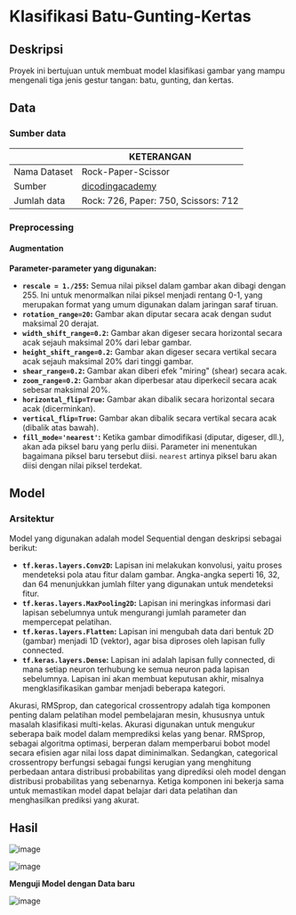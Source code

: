 


# Klasifikasi Batu-Gunting-Kertas

## Deskripsi
Proyek ini bertujuan untuk membuat model klasifikasi gambar yang mampu mengenali tiga jenis gestur tangan: batu, gunting, dan kertas.

## Data
### Sumber data

|   |  KETERANGAN |
|--|--|
|  Nama Dataset |  Rock-Paper-Scissor   |
|  Sumber  |  [dicodingacademy]([https://github.com/dicodingacademy/assets/releases/](https://github.com/dicodingacademy/assets/releases/tag/release))   |
|  Jumlah data |  Rock: 726, Paper: 750, Scissors: 712  |


### Preprocessing

####  Augmentation

**Parameter-parameter yang digunakan:**
-   **`rescale = 1./255`:** Semua nilai piksel dalam gambar akan dibagi dengan 255. Ini untuk menormalkan nilai piksel menjadi rentang 0-1, yang merupakan format yang umum digunakan dalam jaringan saraf tiruan.
-   **`rotation_range=20`:** Gambar akan diputar secara acak dengan sudut maksimal 20 derajat.
-   **`width_shift_range=0.2`:** Gambar akan digeser secara horizontal secara acak sejauh maksimal 20% dari lebar gambar.
-   **`height_shift_range=0.2`:** Gambar akan digeser secara vertikal secara acak sejauh maksimal 20% dari tinggi gambar.
-   **`shear_range=0.2`:** Gambar akan diberi efek "miring" (shear) secara acak.
-   **`zoom_range=0.2`:** Gambar akan diperbesar atau diperkecil secara acak sebesar maksimal 20%.
-   **`horizontal_flip=True`:** Gambar akan dibalik secara horizontal secara acak (dicerminkan).
-   **`vertical_flip=True`:** Gambar akan dibalik secara vertikal secara acak (dibalik atas bawah).
-   **`fill_mode='nearest'`:** Ketika gambar dimodifikasi (diputar, digeser, dll.), akan ada piksel baru yang perlu diisi. Parameter ini menentukan bagaimana piksel baru tersebut diisi. `nearest` artinya piksel baru akan diisi dengan nilai piksel terdekat.




## Model
### Arsitektur

Model yang digunakan adalah model Sequential dengan deskripsi sebagai berikut:

-   **`tf.keras.layers.Conv2D`:** Lapisan ini melakukan konvolusi, yaitu proses mendeteksi pola atau fitur dalam gambar. Angka-angka seperti 16, 32, dan 64 menunjukkan jumlah filter yang digunakan untuk mendeteksi fitur.
-   **`tf.keras.layers.MaxPooling2D`:** Lapisan ini meringkas informasi dari lapisan sebelumnya untuk mengurangi jumlah parameter dan mempercepat pelatihan.
-   **`tf.keras.layers.Flatten`:** Lapisan ini mengubah data dari bentuk 2D (gambar) menjadi 1D (vektor), agar bisa diproses oleh lapisan fully connected.
-   **`tf.keras.layers.Dense`:** Lapisan ini adalah lapisan fully connected, di mana setiap neuron terhubung ke semua neuron pada lapisan sebelumnya. Lapisan ini akan membuat keputusan akhir, misalnya mengklasifikasikan gambar menjadi beberapa kategori.


Akurasi, RMSprop, dan categorical crossentropy adalah tiga komponen penting dalam pelatihan model pembelajaran mesin, khususnya untuk masalah klasifikasi multi-kelas. Akurasi digunakan untuk mengukur seberapa baik model dalam memprediksi kelas yang benar. RMSprop, sebagai algoritma optimasi, berperan dalam memperbarui bobot model secara efisien agar nilai loss dapat diminimalkan. Sedangkan, categorical crossentropy berfungsi sebagai fungsi kerugian yang menghitung perbedaan antara distribusi probabilitas yang diprediksi oleh model dengan distribusi probabilitas yang sebenarnya. Ketiga komponen ini bekerja sama untuk memastikan model dapat belajar dari data pelatihan dan menghasilkan prediksi yang akurat.



## Hasil

![image](https://github.com/user-attachments/assets/506db08b-b511-49e3-9ded-6bbad3d2d14a)

![image](https://github.com/user-attachments/assets/2ad6f6ab-faaa-4872-84c7-55d6f84160f5)


**Menguji Model dengan Data baru**

![image](https://github.com/user-attachments/assets/b911cd8f-f14a-4af3-9aee-588961d507bd)


